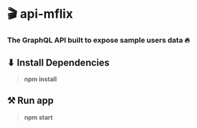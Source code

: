 # 🎬 api-mflix

### The GraphQL API built to expose sample users data 🔥

## ⬇ Install Dependencies

> **npm install**

## ⚒️ Run app

> **npm start**
